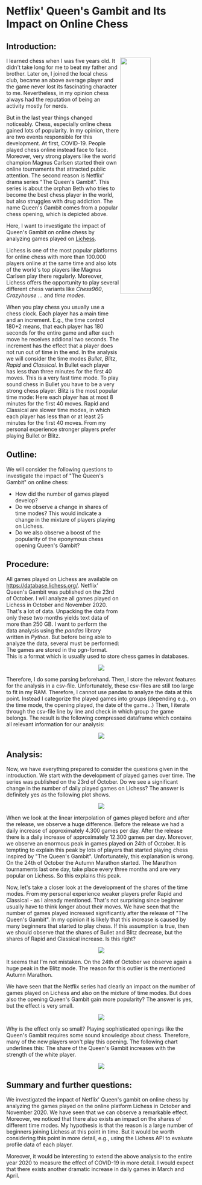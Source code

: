 # Netflix' Queen's Gambit and Its Impact on Online Chess


Introduction:
------------

<img align="right" width="40%" height="40%" src="../images/lichess_qg_picture.png">

I learned chess when I was five years old. It didn't take long for me to beat my father and brother. Later on, I joined the local chess club, became an above average player and the game never lost its fascinating character to me. Nevertheless, in my opinion chess always had the reputation of being an activity mostly for nerds.

But in the last year things changed noticeably. Chess, especially online chess gained lots of popularity. In my opinion, there are two events responsible for this development. At first, COVID-19. People played chess online instead face to face. Moreover, very strong players like the world champion Magnus Carlsen started their own online tournaments that attracted public attention. The second reason is Netflix' drama series "The Queen's Gambit". This series is about the orphan Beth who tries to become the best chess player in the world, but also struggles with drug addiction. The name Queen's Gambit comes from a popular chess opening, which is depicted above.

Here, I want to investigate the impact of Queen's Gambit on online chess by analyzing games played on [Lichess](https://lichess.org).

Lichess is one of the most popular platforms for online chess with more than 100.000 players online at the same time and also lots of the world's top players like Magnus Carlsen play there regularly. Moreover, Lichess offers the opportunity to play several different chess variants like *Chess960*, *Crazyhouse* ... and *time modes*.

When you play chess you usually use a chess clock. Each player has a main time and an increment. E.g., the time control 180+2 means, that each player has 180 seconds for the entire game and after each move he receives addional two seconds. The increment has the effect that a player does not run out of time in the end. In the analysis we will consider the time modes *Bullet*, *Blitz*, *Rapid* and *Classical*. In Bullet each player has less than three minutes for the first 40 moves. This is a very fast time mode. To play sound chess in Bullet you have to be a very strong chess player. Blitz is the most popular time mode: Here each player has at most 8 minutes for the first 40 moves. Rapid and Classical are slower time modes, in which each player has less than or at least 25 minutes for the first 40 moves. From my personal experience stronger players prefer playing Bullet or Blitz.


Outline:
------------
We will consider the following questions to investigate the impact of "The Queen's Gambit" on online chess:
-	How did the number of games played develop?
-	Do we observe a change in shares of time modes? This would indicate a change in the mixture of players playing on Lichess.
-	Do we also observe a boost of the popularity of the eponymous chess opening Queen's Gambit?


Procedure:
-------------
All games played on Lichess are available on <https://database.lichess.org/>. Netflix' Queen's Gambit was published on the 23rd of October. I will analyze all games played on Lichess in October and November 2020. That's a lot of data. Unpacking the data from only these two months yields text data of more than 250 GB. I want to perform the data analysis using the *pandas* library written in *Python*. But before being able to analyze the data, several must be performed: The games are stored in the pgn-format. This is a format which is usually used to store chess games in databases.

<p align="center">
<img src="../images/example_pgn.png"/>
</p>

Therefore, I do some parsing beforehand. Then, I store the relevant features for the analysis in a csv-file. Unfortunately, these csv-files are still too large to fit in my RAM. Therefore, I cannot use pandas to analyze the data at this point. Instead I categorize the played games into groups (depending e.g., on the time mode, the opening played, the date of the game...) Then, I iterate through the csv-file line by line and check in which group the game belongs. The result is the following compressed dataframe which contains all relevant information for our analysis:

<p align="center">
<img src="../images/lichess_dataframe.png">
</p>


Analysis:
------------
Now, we have everything prepared to consider the questions given in the introduction. We start with the development of played games over time. The series was published on the 23rd of October. Do we see a significant change in the number of daily played games on Lichess? The answer is definitely yes as the following plot shows.

<p align="center">
<img src="../images/development_games_per_day.png">
</p>

When we look at the linear interpolation of games played before and after the release, we observe a huge difference. Before the release we had a daily increase of approximately 4.300 games per day. After the release there is a daily increase of approximately 12.300 games per day. Moreover, we observe an enormous peak in games played on 24th of October. It is tempting to explain this peak by lots of players that started playing chess inspired by "The Queen's Gambit". Unfortunately, this explanation is wrong. On the 24th of October the Autumn Marathon started. The Marathon tournaments last one day, take place every three months and are very popular on Lichess. So this explains this peak. 

Now, let's take a closer look at the development of the shares of the time modes. From my personal experience weaker players prefer Rapid and Classical - as I already mentioned. That's not surprising since beginner usually have to think longer about their moves. We have seen that the number of games played increased significantly after the release of "The Queen's Gambit". In my opinion it is likely that this increase is caused by many beginners that started to play chess. If this assumption is true, then we should observe that the shares of Bullet and Blitz decrease, but the shares of Rapid and Classical increase. Is this right?

<p align="center">
<img src="../images/development_time_modes.png">
</p>


It seems that I'm not mistaken. On the 24th of October we observe again a huge peak in the Blitz mode. The reason for this outlier is the mentioned Autumn Marathon.

We have seen that the Netflix series had clearly an impact on the number of games played on Lichess and also on the mixture of time modes. But does also the opening Queen's Gambit gain more popularity? The answer is yes, but the effect is very small.

<p align="center">
<img src="../images/development_popularity_gq.png">
</p>

Why is the effect only so small? Playing sophisticated openings like the Queen's Gambit requires some sound knowledge about chess. Therefore, many of the new players won't play this opening. The following chart underlines this: The share of the Queen's Gambit increases with the strength of the white player.

<p align="center">
<img src="../images/popularity_qg_wrt_strength.png">
</p>

Summary and further questions:
------------------------
We investigated the impact of Netflix' Queen's gambit on online chess by analyzing the games played on the online platform Lichess in October and November 2020. We have seen that we can observe a remarkable effect. Moreover, we noticed that there also exists an impact on the shares of different time modes. My hypothesis is that the reason is a large number of beginners joining Lichess at this point in time. But it would be worth considering this point in more detail, e.g., using the Lichess API to evaluate profile data of each player.

Moreover, it would be interesting to extend the above analysis to the entire year 2020 to measure the effect of COVID-19 in more detail. I would expect that there exists another dramatic increase in daily games in March and April.